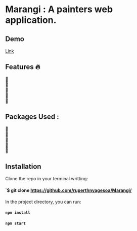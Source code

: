 # Marangi : A painters web application.

## Demo

[Link](https://marangi.vercel.app)

## Features :fire:

:pizza: <br>
:pizza: <br>
:pizza: <br>
:pizza: <br>
:pizza: <br>


## Packages Used :
:orange_book: <br>
:orange_book: <br>
:orange_book: <br>
:orange_book: <br>
:orange_book: <br>


## Installation

Clone the repo in your terminal writting:

#### `$ git clone https://github.com/ruperthnyagesoa/Marangi/
In the project directory, you can run:

#### `npm install`
#### `npm start`

